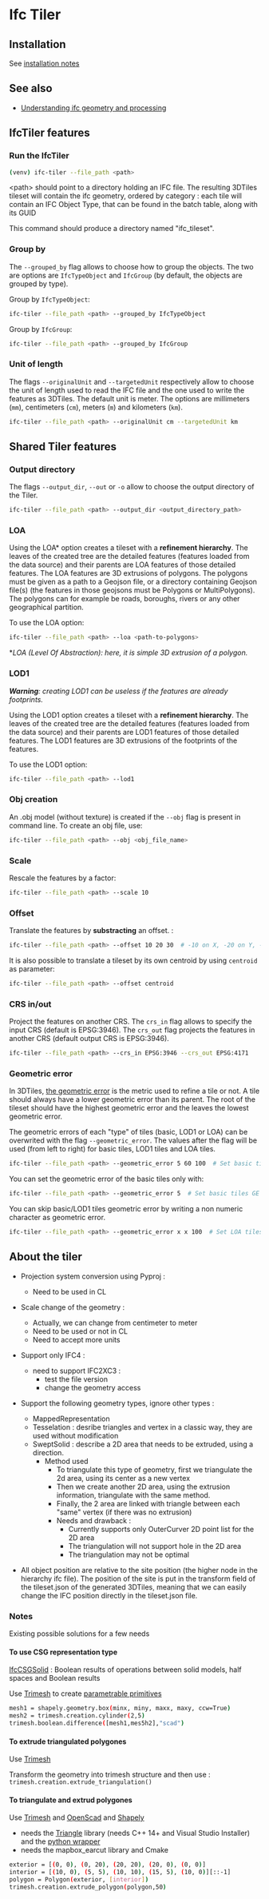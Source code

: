 # Ifc Tiler

## Installation

See [installation notes](https://github.com/VCityTeam/py3dtilers/blob/master/README.md)

## See also

- [Understanding ifc geometry and processing](IFC_Geometry.md)

## IfcTiler features

### Run the IfcTiler

```bash
(venv) ifc-tiler --file_path <path>
```

\<path\> should point to a directory holding an IFC file.
The resulting 3DTiles tileset will contain the ifc geometry, ordered by category :
each tile will contain an IFC Object Type, that can be found in the batch table, along with its GUID

This command should produce a directory named "ifc_tileset".

### Group by

The `--grouped_by` flag allows to choose how to group the objects. The two are options are `IfcTypeObject` and `IfcGroup` (by default, the objects are grouped by type).

Group by `IfcTypeObject`:

```bash
ifc-tiler --file_path <path> --grouped_by IfcTypeObject
```

Group by `IfcGroup`:

```bash
ifc-tiler --file_path <path> --grouped_by IfcGroup
```

### Unit of length

The flags `--originalUnit` and `--targetedUnit` respectively allow to choose the unit of length used to read the IFC file and the one used to write the features as 3DTiles. The default unit is meter. The options are millimeters (`mm`), centimeters (`cm`), meters (`m`) and kilometers (`km`).

```bash
ifc-tiler --file_path <path> --originalUnit cm --targetedUnit km
```

## Shared Tiler features

### Output directory

The flags `--output_dir`, `--out` or `-o` allow to choose the output directory of the Tiler.

```bash
ifc-tiler --file_path <path> --output_dir <output_directory_path>
```

### LOA

Using the LOA\* option creates a tileset with a __refinement hierarchy__. The leaves of the created tree are the detailed features (features loaded from the data source) and their parents are LOA features of those detailed features. The LOA features are 3D extrusions of polygons. The polygons must be given as a path to a Geojson file, or a directory containing Geojson file(s) (the features in those geojsons must be Polygons or MultiPolygons). The polygons can for example be roads, boroughs, rivers or any other geographical partition.

To use the LOA option:

```bash
ifc-tiler --file_path <path> --loa <path-to-polygons>
```

\*_LOA (Level Of Abstraction): here, it is simple 3D extrusion of a polygon._

### LOD1

___Warning__: creating LOD1 can be useless if the features are already footprints._

Using the LOD1 option creates a tileset with a __refinement hierarchy__. The leaves of the created tree are the detailed features (features loaded from the data source) and their parents are LOD1 features of those detailed features. The LOD1 features are 3D extrusions of the footprints of the features.

To use the LOD1 option:

```bash
ifc-tiler --file_path <path> --lod1
```

### Obj creation

An .obj model (without texture) is created if the `--obj` flag is present in command line. To create an obj file, use:

```bash
ifc-tiler --file_path <path> --obj <obj_file_name>
```

### Scale

Rescale the features by a factor:

```bash
ifc-tiler --file_path <path> --scale 10
```

### Offset

Translate the features by __substracting__ an offset. :

```bash
ifc-tiler --file_path <path> --offset 10 20 30  # -10 on X, -20 on Y, -30 on Z
```

It is also possible to translate a tileset by its own centroid by using `centroid` as parameter:

```bash
ifc-tiler --file_path <path> --offset centroid
```

### CRS in/out

Project the features on another CRS. The `crs_in` flag allows to specify the input CRS (default is EPSG:3946). The `crs_out` flag projects the features in another CRS (default output CRS is EPSG:3946).

```bash
ifc-tiler --file_path <path> --crs_in EPSG:3946 --crs_out EPSG:4171
```

### Geometric error

In 3DTiles, [the geometric error](https://github.com/CesiumGS/3d-tiles/tree/main/specification#geometric-error) is the metric used to refine a tile or not. A tile should always have a lower geometric error than its parent. The root of the tileset should have the highest geometric error and the leaves the lowest geometric error.

The geometric errors of each "type" of tiles (basic, LOD1 or LOA) can be overwrited with the flag `--geometric_error`. The values after the flag will be used (from left to right) for basic tiles, LOD1 tiles and LOA tiles.

```bash
ifc-tiler --file_path <path> --geometric_error 5 60 100  # Set basic tiles GE to 5, LOD1 tiles GE to 60 and LOA tiles GE to 100
```

You can set the geometric error of the basic tiles only with:

```bash
ifc-tiler --file_path <path> --geometric_error 5  # Set basic tiles GE to 5
```

You can skip basic/LOD1 tiles geometric error by writing a non numeric character as geometric error.

```bash
ifc-tiler --file_path <path> --geometric_error x x 100  # Set LOA tiles GE to 100
```

## About the tiler

- Projection system conversion using Pyproj :
  - Need to be used in CL

- Scale change of the geometry :
  - Actually, we can change from centimeter to meter
  - Need to be used or not in CL
  - Need to accept more units

- Support only IFC4 :
  - need to support IFC2XC3 :
    - test the file version
    - change the geometry access

- Support the following geometry types, ignore other types :
  - MappedRepresentation
  - Tesselation : desribe triangles and vertex in a classic way, they are used without modification
  - SweptSolid : describe a 2D area that needs to be extruded, using a direction.
    - Method used
      - To triangulate this type of geometry, first we triangulate the 2d area, using its center as a new vertex
      - Then we create another 2D area, using the extrusion information, triangulate with the same method.
      - Finally, the 2 area are linked with triangle between each "same" vertex (if there was no extrusion)
      - Needs and drawback :
        - Currently supports only OuterCurver 2D point list for the 2D area
        - The triangulation will not support hole in the 2D area
        - The triangulation may not be optimal

- All object position are relative to the site position (the higher node in the hierarchy ifc file). The position of the site is put in the transform field of the tileset.json of the generated 3DTiles, meaning that we can easily change the IFC position directly in the tileset.json file.

### Notes

Existing possible solutions for a few needs

#### __To use CSG representation type__

[IfcCSGSolid](https://standards.buildingsmart.org/IFC/RELEASE/IFC4/ADD1/HTML/schema/ifcgeometricmodelresource/lexical/ifccsgsolid.htm) : Boolean results of operations between solid models, half spaces and Boolean results

Use [Trimesh](https://trimsh.org/index.html) to create [parametrable primitives](https://standards.buildingsmart.org/IFC/RELEASE/IFC4/ADD1/HTML/schema/ifcgeometricmodelresource/lexical/ifccsgprimitive3d.htm)

```bash
mesh1 = shapely.geometry.box(minx, miny, maxx, maxy, ccw=True) 
mesh2 = trimesh.creation.cylinder(2,5)
trimesh.boolean.difference([mesh1,mes5h2],"scad")
```

#### __To extrude triangulated polygones__

Use [Trimesh](https://trimsh.org/index.html)

Transform the geometry into trimesh structure and then use :  
```trimesh.creation.extrude_triangulation()```

#### __To triangulate and extrud polygones__

Use [Trimesh](https://trimsh.org/index.html) and [OpenScad](https://openscad.org/) and [Shapely](https://pypi.org/project/Shapely/)

- needs the [Triangle](https://www.cs.cmu.edu/~quake/triangle.html) library (needs C++ 14+ and Visual Studio Installer) and the [python wrapper](https://pypi.org/project/triangle/)
- needs the mapbox_earcut library and Cmake

```bash
exterior = [(0, 0), (0, 20), (20, 20), (20, 0), (0, 0)]
interior = [(10, 0), (5, 5), (10, 10), (15, 5), (10, 0)][::-1]
polygon = Polygon(exterior, [interior])
trimesh.creation.extrude_polygon(polygon,50)
```
